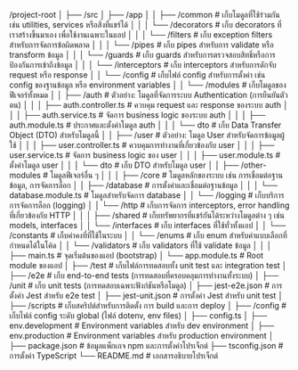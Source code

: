 /project-root
│
├── /src
│   ├── /app
│   │   ├── /common              # เก็บโมดูลที่ใช้ร่วมกัน เช่น utilities, services หรือสิ่งที่แชร์ได้
│   │   │   └── /decorators      # เก็บ decorators ที่เราสร้างขึ้นมาเอง เพื่อใช้งานเฉพาะในแอป
│   │   │   └── /filters         # เก็บ exception filters สำหรับการจัดการข้อผิดพลาด
│   │   │   └── /pipes           # เก็บ pipes สำหรับการ validate หรือ transform ข้อมูล
│   │   │   └── /guards          # เก็บ guards สำหรับการตรวจสอบสิทธิ์หรือการป้องกันการเข้าถึงข้อมูล
│   │   │   └── /interceptors    # เก็บ interceptors สำหรับการดักจับ request หรือ response
│   │   └── /config              # เก็บไฟล์ config สำหรับการตั้งค่า เช่น config ของฐานข้อมูล หรือ environment variables
│   │   └── /modules             # เก็บโมดูลของฟีเจอร์ทั้งหมด
│   │       ├── /auth            # ตัวอย่าง: โมดูลที่จัดการระบบ Authentication (การยืนยันตัวตน)
│   │       │   ├── auth.controller.ts  # ควบคุม request และ response ของระบบ auth
│   │       │   ├── auth.service.ts     # จัดการ business logic ของระบบ auth
│   │       │   ├── auth.module.ts      # ประกาศและตั้งค่าโมดูล auth
│   │       │   └── dto                # เก็บ Data Transfer Object (DTO) สำหรับโมดูลนี้
│   │       ├── /user                  # ตัวอย่าง: โมดูล User สำหรับจัดการข้อมูลผู้ใช้
│   │       │   ├── user.controller.ts  # ควบคุมการทำงานที่เกี่ยวข้องกับ user
│   │       │   ├── user.service.ts     # จัดการ business logic ของ user
│   │       │   ├── user.module.ts      # ตั้งค่าโมดูล user
│   │       │   └── dto                 # เก็บ DTO สำหรับโมดูล user
│   │       ├── /other-modules          # โมดูลฟีเจอร์อื่น ๆ
│   │
│   ├── /core                    # โมดูลหลักของระบบ เช่น การเชื่อมต่อฐานข้อมูล, การจัดการล็อก
│   │   ├── /database            # การตั้งค่าและเชื่อมต่อฐานข้อมูล
│   │   │   └── database.module.ts  # โมดูลสำหรับจัดการ database
│   │   └── /logging             # เก็บบริการการจัดการล็อก (logging)
│   │   └── /http                # เก็บการจัดการ interceptors, error handling ที่เกี่ยวข้องกับ HTTP
│   │
│   ├── /shared                  # เก็บทรัพยากรที่แชร์กันได้ระหว่างโมดูลต่าง ๆ เช่น models, interfaces
│   │   └── /interfaces          # เก็บ interfaces ที่ใช้ทั่วทั้งแอป
│   │   └── /constants           # เก็บค่าคงที่ที่ใช้ในระบบ
│   │   └── /enums               # เก็บ enum สำหรับค่าแบบเลือกที่กำหนดได้ในโค้ด
│   │   └── /validators          # เก็บ validators ที่ใช้ validate ข้อมูล
│   │
│   ├── main.ts                  # จุดเริ่มต้นของแอป (bootstrap)
│   └── app.module.ts            # Root module ของแอป
│
├── /test                        # เก็บไฟล์การทดสอบทั้ง unit test และ integration test
│   ├── /e2e                     # เก็บ end-to-end tests (การทดสอบที่ครอบคลุมการทำงานทั้งระบบ)
│   ├── /unit                    # เก็บ unit tests (การทดสอบเฉพาะฟังก์ชันหรือโมดูล)
│   ├── jest-e2e.json            # การตั้งค่า Jest สำหรับ e2e test
│   ├── jest-unit.json           # การตั้งค่า Jest สำหรับ unit test
│
├── /scripts                     # เก็บสคริปต์สำหรับการติดตั้ง การ build และการ deploy
│
├── /config                      # เก็บไฟล์ config ระดับ global (ไฟล์ dotenv, env files)
│   ├── config.ts
│   ├── env.development          # Environment variables สำหรับ dev environment
│   ├── env.production           # Environment variables สำหรับ production environment
│
├── package.json                 # ข้อมูลแพ็กเกจ npm และการตั้งค่าโปรเจ็กต์
├── tsconfig.json                # การตั้งค่า TypeScript
└── README.md                    # เอกสารอธิบายโปรเจ็กต์